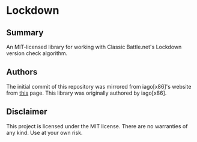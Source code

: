 # Lockdown
## Summary
An MIT-licensed library for working with Classic Battle.net's Lockdown version
check algorithm.

## Authors
The initial commit of this repository was mirrored from iago[x86]'s website from
[this](http://www.javaop.com/~ron/code/lockdown/alpha3/lockdown/) page. This
library was originally authored by iago[x86].

## Disclaimer
This project is licensed under the MIT license. There are no warranties of any
kind. Use at your own risk.
